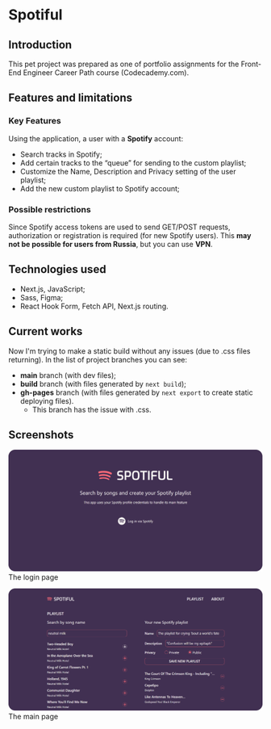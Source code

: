 # Spotiful
## Introduction
This pet project was prepared as one of portfolio assignments for the Front-End Engineer Career Path course (Codecademy.com).
## Features and limitations
### Key Features
Using the application, a user with a **Spotify** account:
  - Search tracks in Spotify;
  - Add certain tracks to the “queue” for sending to the custom playlist;
  - Customize the Name, Description and Privacy setting of the user playlist;
  - Add the new custom playlist to Spotify account;
### Possible restrictions
Since Spotify access tokens are used to send GET/POST requests, authorization or registration is required (for new Spotify users). This **may not be possible for users from Russia**, but you can use **VPN**.
## Technologies used
  - Next.js, JavaScript;
  - Sass, Figma;
  - React Hook Form, Fetch API, Next.js routing.
## Current works
Now I'm trying to make a static build without any issues (due to .css files returning). 
In the list of project branches you can see:
 - **main** branch (with dev files);
 - **build** branch (with files generated by `next build`);
 - **gh-pages** branch (with files generated by `next export` to create static deploying files).
     - This branch has the issue with .css. 
## Screenshots
![The login page](<image 2.png>)
The login page


![The main page](<image 1.png>)
The main page
